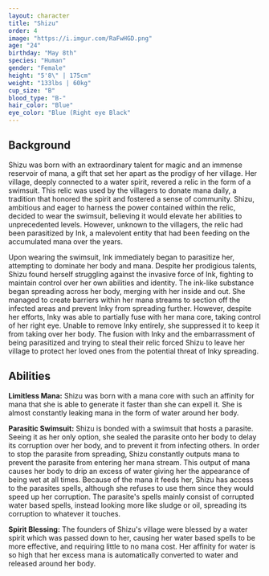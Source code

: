 ```yaml
---
layout: character
title: "Shizu"
order: 4
image: "https://i.imgur.com/RaFwHGD.png"
age: "24"
birthday: "May 8th"
species: "Human"
gender: "Female"
height: "5'8\" | 175cm"
weight: "133lbs | 60kg"
cup_size: "B"
blood_type: "B-"
hair_color: "Blue"
eye_color: "Blue (Right eye Black"
---
```


## Background

Shizu was born with an extraordinary talent for magic and an immense reservoir of mana, a gift that set her apart as the prodigy of her village. Her village, deeply connected to a water spirit, revered a relic in the form of a swimsuit. This relic was used by the villagers to donate mana daily, a tradition that honored the spirit and fostered a sense of community. Shizu, ambitious and eager to harness the power contained within the relic, decided to wear the swimsuit, believing it would elevate her abilities to unprecedented levels. However, unknown to the villagers, the relic had been parasitized by Ink, a malevolent entity that had been feeding on the accumulated mana over the years.

Upon wearing the swimsuit, Ink immediately began to parasitize her, attempting to dominate her body and mana. Despite her prodigious talents, Shizu found herself struggling against the invasive force of Ink, fighting to maintain control over her own abilities and identity. The ink-like substance began spreading across her body, merging with her inside and out. She managed to create barriers within her mana streams to section off the infected areas and prevent Inky from spreading further. However, despite her efforts, Inky was able to partially fuse with her mana core, taking control of her right eye. Unable to remove Inky entirely, she suppressed it to keep it from taking over her body. The fusion with Inky and the embarrassment of being parasitized and trying to steal their relic forced Shizu to leave her village to protect her loved ones from the potential threat of Inky spreading.

## Abilities

**Limitless Mana:** Shizu was born with a mana core with such an affinity for mana that she is able to generate it faster than she can expell it. She is almost constantly leaking mana in the form of water around her body. 

**Parasitic Swimsuit:** Shizu is bonded with a swimsuit that hosts a parasite. Seeing it as her only option, she sealed the parasite onto her body to delay its corruption over her body, and to prevent it from infecting others. In order to stop the parasite from spreading, Shizu constantly outputs mana to prevent the parasite from entering her mana stream. This output of mana causes her body to drip an excess of water giving her the appearance of being wet at all times. Because of the mana it feeds her, Shizu has access to the parasites spells, although she refuses to use them since they would speed up her corruption. The parasite's spells mainly consist of corrupted water based spells, instead looking more like sludge or oil, spreading its corruption to whatever it touches.

**Spirit Blessing:** The founders of Shizu's village were blessed by a water spirit which was passed down to her, causing her water based spells to be more effective, and requiring little to no mana cost. Her affinity for water is so high that her excess mana is automatically converted to water and released around her body.
